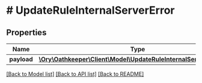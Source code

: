 # # UpdateRuleInternalServerError

## Properties

Name | Type | Description | Notes
------------ | ------------- | ------------- | -------------
**payload** | [**\Ory\Oathkeeper\Client\Model\UpdateRuleInternalServerErrorBody**](UpdateRuleInternalServerErrorBody.md) |  | [optional] 

[[Back to Model list]](../../README.md#documentation-for-models) [[Back to API list]](../../README.md#documentation-for-api-endpoints) [[Back to README]](../../README.md)


